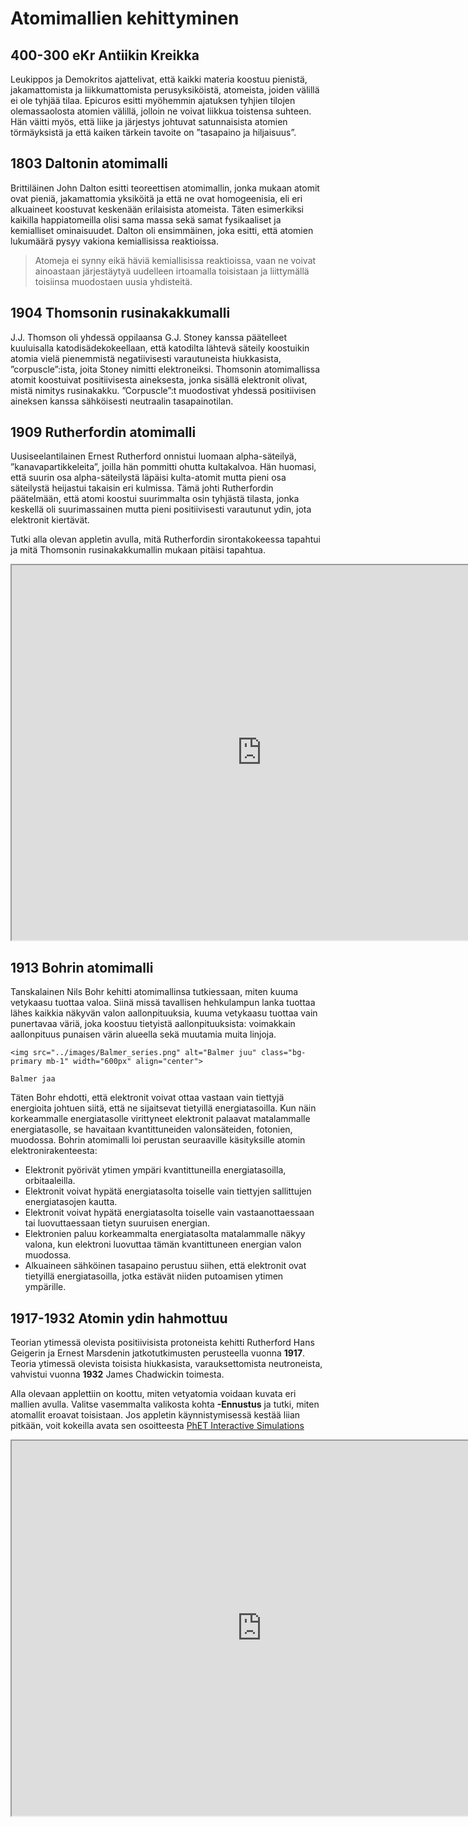 # Atomimallien kehittyminen

## 400-300 eKr Antiikin Kreikka
Leukippos ja Demokritos ajattelivat, että kaikki materia koostuu pienistä, jakamattomista ja liikkumattomista perusyksiköistä, atomeista, joiden välillä ei ole tyhjää tilaa. Epicuros esitti myöhemmin ajatuksen tyhjien tilojen olemassaolosta atomien välillä, jolloin ne voivat liikkua toistensa suhteen. Hän väitti myös, että liike ja järjestys johtuvat satunnaisista atomien törmäyksistä ja että kaiken tärkein tavoite on ”tasapaino ja hiljaisuus”.

## 1803 Daltonin atomimalli
Brittiläinen John Dalton esitti teoreettisen atomimallin, jonka mukaan atomit ovat pieniä, jakamattomia yksiköitä ja että ne ovat homogeenisia, eli eri alkuaineet koostuvat keskenään erilaisista atomeista. Täten esimerkiksi kaikilla happiatomeilla olisi sama massa sekä samat fysikaaliset ja kemialliset ominaisuudet. Dalton oli ensimmäinen, joka esitti, että atomien lukumäärä pysyy vakiona kemiallisissa reaktioissa.
> Atomeja ei synny eikä häviä kemiallisissa reaktioissa, vaan ne voivat ainoastaan järjestäytyä uudelleen irtoamalla toisistaan ja liittymällä toisiinsa muodostaen uusia yhdisteitä.

## 1904 Thomsonin rusinakakkumalli
J.J. Thomson oli yhdessä oppilaansa G.J. Stoney kanssa päätelleet kuuluisalla katodisädekokeellaan, että katodilta lähtevä säteily koostuikin atomia vielä pienemmistä negatiivisesti varautuneista hiukkasista, ”corpuscle”:ista, joita Stoney nimitti elektroneiksi.  Thomsonin atomimallissa atomit koostuivat positiivisesta aineksesta, jonka sisällä elektronit olivat, mistä nimitys rusinakakku. ”Corpuscle”:t muodostivat yhdessä positiivisen aineksen kanssa sähköisesti neutraalin tasapainotilan.

## 1909 Rutherfordin atomimalli
Uusiseelantilainen Ernest Rutherford onnistui luomaan alpha-säteilyä, ”kanavapartikkeleita”, joilla hän pommitti ohutta kultakalvoa. Hän huomasi, että suurin osa alpha-säteilystä läpäisi kulta-atomit mutta pieni osa säteilystä heijastui takaisin eri kulmissa. Tämä johti Rutherfordin päätelmään, että atomi koostui suurimmalta osin tyhjästä tilasta, jonka keskellä oli suurimassainen mutta pieni positiivisesti varautunut ydin, jota elektronit kiertävät.

Tutki alla olevan appletin avulla, mitä Rutherfordin sirontakokeessa tapahtui ja mitä Thomsonin rusinakakkumallin mukaan pitäisi tapahtua.

<iframe src="https://phet.colorado.edu/sims/html/rutherford-scattering/latest/rutherford-scattering_fi.html"
        width="800"
        height="600"
        allowfullscreen>
</iframe>

## 1913 Bohrin atomimalli
Tanskalainen Nils Bohr kehitti atomimallinsa tutkiessaan, miten kuuma vetykaasu tuottaa valoa. Siinä missä tavallisen hehkulampun lanka tuottaa lähes kaikkia näkyvän valon aallonpituuksia, kuuma vetykaasu tuottaa vain punertavaa väriä, joka koostuu tietyistä aallonpituuksista: voimakkain aallonpituus punaisen värin alueella sekä muutamia muita linjoja.
```{figure-md} Balmer series
<img src="../images/Balmer_series.png" alt="Balmer juu" class="bg-primary mb-1" width="600px" align="center">

Balmer jaa
```

Täten Bohr ehdotti, että elektronit voivat ottaa vastaan vain tiettyjä energioita johtuen siitä, että ne sijaitsevat tietyillä energiatasoilla. Kun näin korkeammalle energiatasolle virittyneet elektronit palaavat matalammalle energiatasolle, se havaitaan kvantittuneiden valonsäteiden, fotonien, muodossa.
Bohrin atomimalli loi perustan seuraaville käsityksille atomin elektronirakenteesta:
- Elektronit pyörivät ytimen ympäri kvantittuneilla energiatasoilla, orbitaaleilla.
- Elektronit voivat hypätä energiatasolta toiselle vain tiettyjen sallittujen energiatasojen kautta.
- Elektronit voivat hypätä energiatasolta toiselle vain vastaanottaessaan tai luovuttaessaan tietyn suuruisen energian.
- Elektronien paluu korkeammalta energiatasolta matalammalle näkyy valona, kun elektroni luovuttaa tämän kvantittuneen energian valon muodossa.
- Alkuaineen sähköinen tasapaino perustuu siihen, että elektronit ovat tietyillä energiatasoilla, jotka estävät niiden putoamisen ytimen ympärille.

## 1917-1932 Atomin ydin hahmottuu
Teorian ytimessä olevista positiivisista protoneista kehitti Rutherford Hans Geigerin ja Ernest Marsdenin jatkotutkimusten perusteella vuonna **1917**. Teoria ytimessä olevista toisista hiukkasista, varauksettomista neutroneista, vahvistui vuonna **1932** James Chadwickin toimesta.

Alla olevaan applettiin on koottu, miten vetyatomia voidaan kuvata eri mallien avulla. Valitse vasemmalta valikosta kohta **-Ennustus** ja tutki, miten atomallit eroavat toisistaan. Jos appletin käynnistymisessä kestää liian pitkään, voit kokeilla avata sen osoitteesta <a href="https://phet.colorado.edu/fi/simulations/hydrogen-atom" target="_blank">PhET Interactive Simulations</a>

<iframe src="https://phet.colorado.edu/sims/cheerpj/hydrogen-atom/latest/hydrogen-atom.html?simulation=hydrogen-atom&locale=fi"
        width="800"
        height="600"
        allowfullscreen>
</iframe>